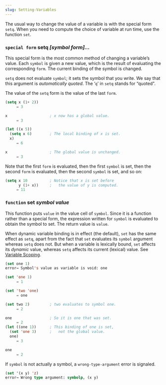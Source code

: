 ```yaml
---
slug: Setting-Variables
---
```


The usual way to change the value of a variable is with the special form `setq`. When you need to compute the choice of variable at run time, use the function `set`.

### <span className="tag specialform">`special form`</span> **setq** *\[symbol form]…*

This special form is the most common method of changing a variable’s value. Each `symbol` is given a new value, which is the result of evaluating the corresponding `form`. The current binding of the symbol is changed.

`setq` does not evaluate `symbol`; it sets the symbol that you write. We say that this argument is *automatically quoted*. The ‘`q`’ in `setq` stands for “quoted".

The value of the `setq` form is the value of the last `form`.

```lisp
(setq x (1+ 2))
     ⇒ 3
```

```lisp
x                   ; x now has a global value.
     ⇒ 3
```

```lisp
(let ((x 5))
  (setq x 6)        ; The local binding of x is set.
  x)
     ⇒ 6
```

```lisp
x                   ; The global value is unchanged.
     ⇒ 3
```

Note that the first `form` is evaluated, then the first `symbol` is set, then the second `form` is evaluated, then the second `symbol` is set, and so on:

```lisp
(setq x 10          ; Notice that x is set before
      y (1+ x))     ;   the value of y is computed.
     ⇒ 11
```

### <span className="tag function">`function`</span> **set** *symbol value*

This function puts `value` in the value cell of `symbol`. Since it is a function rather than a special form, the expression written for `symbol` is evaluated to obtain the symbol to set. The return value is `value`.

When dynamic variable binding is in effect (the default), `set` has the same effect as `setq`, apart from the fact that `set` evaluates its `symbol` argument whereas `setq` does not. But when a variable is lexically bound, `set` affects its *dynamic* value, whereas `setq` affects its current (lexical) value. See [Variable Scoping](/docs/elisp/Variable-Scoping).

```lisp
(set one 1)
error→ Symbol's value as variable is void: one
```

```lisp
(set 'one 1)
     ⇒ 1
```

```lisp
(set 'two 'one)
     ⇒ one
```

```lisp
(set two 2)         ; two evaluates to symbol one.
     ⇒ 2
```

```lisp
one                 ; So it is one that was set.
     ⇒ 2
(let ((one 1))      ; This binding of one is set,
  (set 'one 3)      ;   not the global value.
  one)
     ⇒ 3
```

```lisp
one
     ⇒ 2
```

If `symbol` is not actually a symbol, a `wrong-type-argument` error is signaled.

```lisp
(set '(x y) 'z)
error→ Wrong type argument: symbolp, (x y)
```
